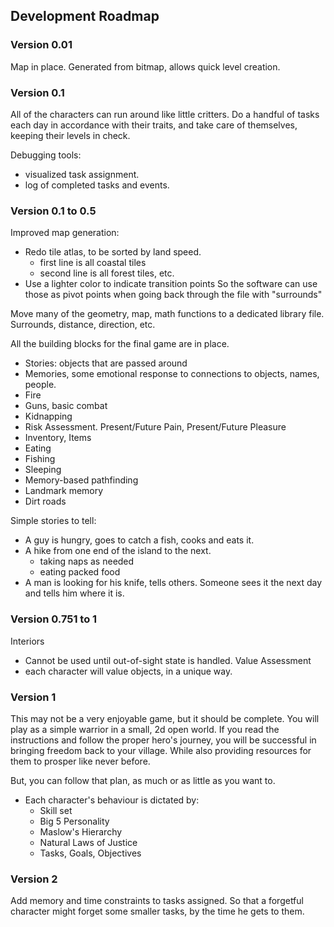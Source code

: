 ## Development Roadmap

### Version 0.01

Map in place. Generated from bitmap, allows quick level creation. 

### Version 0.1

All of the characters can run around like little critters. 
Do a handful of tasks each day in accordance with their traits, 
and take care of themselves, keeping their levels in check. 

Debugging tools: 
  * visualized task assignment. 
  * log of completed tasks and events. 


### Version 0.1 to 0.5

Improved map generation:
  * Redo tile atlas, to be sorted by land speed. 
    * first line is all coastal tiles
    * second line is all forest tiles, etc. 
  * Use a lighter color to indicate transition points
    So the software can use those as pivot points when
    going back through the file with "surrounds"

Move many of the geometry, map, math functions to a dedicated library file. 
  Surrounds, distance, direction, etc. 

All the building blocks for the final game are in place. 
  * Stories: objects that are passed around
  * Memories, some emotional response to connections to objects, names, people.
  * Fire
  * Guns, basic combat
  * Kidnapping
  * Risk Assessment. Present/Future Pain, Present/Future Pleasure
  * Inventory, Items
  * Eating
  * Fishing
  * Sleeping
  * Memory-based pathfinding
  * Landmark memory
  * Dirt roads

Simple stories to tell:
  * A guy is hungry, goes to catch a fish, cooks and eats it. 
  * A hike from one end of the island to the next. 
    * taking naps as needed
    * eating packed food 
  * A man is looking for his knife, tells others. 
    Someone sees it the next day and tells him where it is. 

### Version 0.751 to 1

Interiors
  * Cannot be used until out-of-sight state is handled.
Value Assessment
  * each character will value objects, in a unique way. 

### Version 1

This may not be a very enjoyable game, but it should be complete. 
You will play as a simple warrior in a small, 2d open world. 
If you read the instructions and follow the proper hero's journey, 
you will be successful in bringing freedom back to your village. 
While also providing resources for them to prosper like never before. 

But, you can follow that plan, as much or as little as you want to. 

  * Each character's behaviour is dictated by:
    * Skill set
    * Big 5 Personality
    * Maslow's Hierarchy
    * Natural Laws of Justice
    * Tasks, Goals, Objectives

### Version 2

Add memory and time constraints to tasks assigned. 
So that a forgetful character might forget some smaller tasks, 
by the time he gets to them. 
